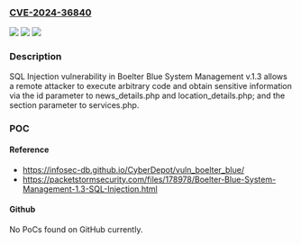 ### [CVE-2024-36840](https://cve.mitre.org/cgi-bin/cvename.cgi?name=CVE-2024-36840)
![](https://img.shields.io/static/v1?label=Product&message=n%2Fa&color=blue)
![](https://img.shields.io/static/v1?label=Version&message=n%2Fa&color=blue)
![](https://img.shields.io/static/v1?label=Vulnerability&message=n%2Fa&color=brighgreen)

### Description

SQL Injection vulnerability in Boelter Blue System Management v.1.3 allows a remote attacker to execute arbitrary code and obtain sensitive information via the id parameter to news_details.php and location_details.php; and the section parameter to services.php.

### POC

#### Reference
- https://infosec-db.github.io/CyberDepot/vuln_boelter_blue/
- https://packetstormsecurity.com/files/178978/Boelter-Blue-System-Management-1.3-SQL-Injection.html

#### Github
No PoCs found on GitHub currently.

